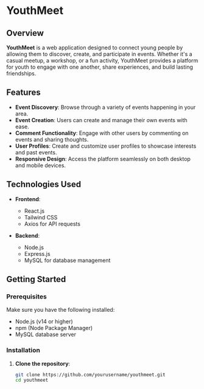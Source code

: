 # YouthMeet

## Overview

**YouthMeet** is a web application designed to connect young people by allowing them to discover, create, and participate in events. Whether it's a casual meetup, a workshop, or a fun activity, YouthMeet provides a platform for youth to engage with one another, share experiences, and build lasting friendships.

## Features

- **Event Discovery**: Browse through a variety of events happening in your area.
- **Event Creation**: Users can create and manage their own events with ease.
- **Comment Functionality**: Engage with other users by commenting on events and sharing thoughts.
- **User Profiles**: Create and customize user profiles to showcase interests and past events.
- **Responsive Design**: Access the platform seamlessly on both desktop and mobile devices.

## Technologies Used

- **Frontend**: 
  - React.js
  - Tailwind CSS
  - Axios for API requests

- **Backend**:
  - Node.js
  - Express.js
  - MySQL for database management

## Getting Started

### Prerequisites

Make sure you have the following installed:

- Node.js (v14 or higher)
- npm (Node Package Manager)
- MySQL database server

### Installation

1. **Clone the repository**:

   ```bash
   git clone https://github.com/yourusername/youthmeet.git
   cd youthmeet

